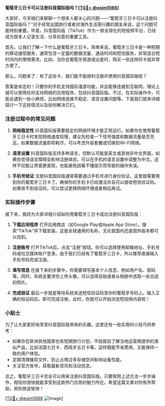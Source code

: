 **葡萄牙三日卡可以注册抖音国际版吗？[[TG💪+ @esim1088](https://t.me/s/esim1088)]**

大家好，今天咱们来聊聊一个很多人都关心的问题——“葡萄牙三日卡可以注册抖音国际版吗？”对于经常出国旅行或者对海外生活感兴趣的朋友来说，这个问题可能特别重要。毕竟，抖音国际版（TikTok）作为一款全球化的短视频平台，已经成为很多人记录生活、分享创意的重要工具。

首先，让我们了解一下什么是葡萄牙三日卡。简单来说，葡萄牙三日卡是一种短期的移动通信服务，通常包含一定量的数据流量、通话时间和短信服务，非常适合短时间内的使用需求。比如，当你去葡萄牙旅游或出差时，购买一张这样的卡就非常方便了。

那么，问题来了：有了这张卡，我们能不能顺利注册并使用抖音国际版呢？

答案是肯定的！只要你的手机支持国际漫游功能，并且能够连接到互联网，理论上就可以使用任何支持网络的应用程序，包括抖音国际版。不过，在实际操作中，可能会遇到一些小麻烦，比如网络连接不稳定、语言设置问题等。下面我们就来详细探讨一下这些情况以及如何解决它们。

### 注册过程中的常见问题

1. **网络稳定性**
   抖音国际版需要稳定的网络环境才能正常运行。如果你在使用葡萄牙三日卡时发现网络速度较慢，建议先检查一下信号强度和数据流量是否充足。如果数据流量即将耗尽，可以考虑升级套餐或切换到Wi-Fi网络。

2. **语言设置**
   抖音国际版支持多种语言，但默认可能是英文或其他非中文界面。如果你觉得语言障碍会影响注册体验，可以在手机的语言设置中调整为中文。这样不仅能让界面更直观，也能避免因看不懂提示而导致的操作失误。

3. **手机号验证**
   注册抖音国际版通常需要通过手机号进行身份验证。这里就需要用到你的葡萄牙三日卡了。确保你的手机卡已经激活并且可以接收短信验证码。如果收不到验证码，可以尝试更换网络环境或者稍后再试。

### 实际操作步骤

接下来，我将为大家详细介绍如何用葡萄牙三日卡成功注册抖音国际版：

1. **下载应用程序**
   打开应用商店（如Google Play或Apple App Store），搜索“TikTok”并下载安装。这是全球通用的名称，无论是国内还是国外版本都可以找到。

2. **注册账号**
   打开TikTok后，点击“注册”按钮。你可以选择使用邮箱地址、手机号码或社交媒体账户登录。由于我们已经有了葡萄牙三日卡，所以推荐直接输入手机号码完成注册。

3. **填写信息**
   在接下来的步骤中，你需要填写基本个人信息，例如用户名、密码等。同时，系统会要求你上传头像，可以选择自拍或者从相册中选取一张合适的照片。

4. **完成验证**
   最后一步就是等待系统发送短信验证码至你的葡萄牙号码上。输入正确的验证码后，即可完成注册。此时，你就可以开始浏览短视频内容啦！

### 小贴士

为了让大家更好地享受抖音国际版带来的乐趣，这里还有一些实用的小技巧供参考：

- 如果你在欧洲其他国家也有短期旅行计划，不妨提前了解当地运营商提供的类似产品，比如法国七日卡、西班牙五日卡等。这样既能节省费用，又能保持一致的用户体验。
- 定期清理缓存文件，防止占用过多存储空间影响设备性能。
- 关注官方账号，获取最新资讯和活动信息。

总之，葡萄牙三日卡完全可以用来注册抖音国际版。只要按照上述方法一步步操作，相信你很快就能享受到这款热门应用的魅力所在。希望这篇文章对你有所帮助，祝你旅途愉快！

[[TG💪+ @esim1088](https://t.me/s/esim1088) ![Image](https://i.postimg.cc/4NQfJmqS/Snipaste-2025-05-13-00-14-12.png)]